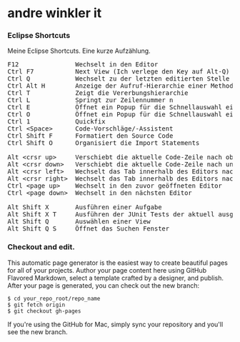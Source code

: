 # andre winkler it

### Eclipse Shortcuts

Meine Eclipse Shortcuts. Eine kurze Aufzählung.<br />

<pre>
F12               Wechselt in den Editor
Ctrl F7           Next View (Ich verlege den Key auf Alt-Q)
Ctrl Q            Wechselt zu der letzten editierten Stelle
Ctrl Alt H        Anzeige der Aufruf-Hierarchie einer Methode
Ctrl T            Zeigt die Vererbungshierarchie
Ctrl L            Springt zur Zeilennummer n
Ctrl E            Öffnet ein Popup für die Schnellauswahl eines Editors
Ctrl O            Öffnet ein Popup für die Schnellauswahl einer Methode
Ctrl 1            Quickfix
Ctrl &lt;Space&gt;      Code-Vorschläge/-Assistent
Ctrl Shift F      Formatiert den Source Code
Ctrl Shift O      Organisiert die Import Statements

Alt &lt;crsr up&gt;     Verschiebt die aktuelle Code-Zeile nach oben
Alt &lt;crsr down&gt;   Verschiebt die aktuelle Code-Zeile nach unten
Alt &lt;crsr left&gt;   Wechselt das Tab innerhalb des Editors nach links
Alt &lt;crsr right&gt;  Wechselt das Tab innerhalb des Editors nach rechts
Ctrl &lt;page up&gt;    Wechselt in den zuvor geöffneten Editor
Ctrl &lt;page down&gt;  Wechselt in den nächsten Editor

Alt Shift X       Ausführen einer Aufgabe
Alt Shift X T     Ausführen der JUnit Tests der aktuell ausgewaehlten Klasse
Alt Shift Q       Auswählen einer View
Alt Shift Q S     Öffnet das Suchen Fenster
</pre>




### Checkout and edit.
This automatic page generator is the easiest way to create beautiful pages for all of your projects. Author your page content here using GitHub Flavored Markdown, select a template crafted by a designer, and publish. After your page is generated, you can check out the new branch:

```
$ cd your_repo_root/repo_name
$ git fetch origin
$ git checkout gh-pages
```

If you're using the GitHub for Mac, simply sync your repository and you'll see the new branch.

